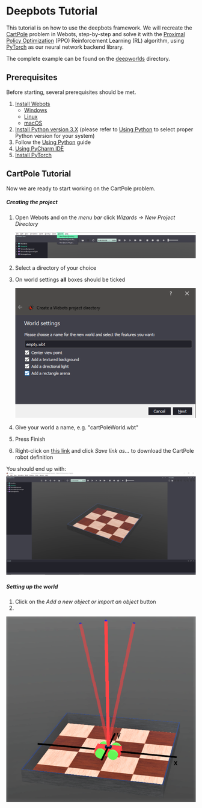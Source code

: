 # Deepbots Tutorial

This tutorial is on how to use the deepbots framework. We will recreate the 
[CartPole](https://gym.openai.com/envs/CartPole-v0/) problem in Webots, step-by-step and solve it with the 
[Proximal Policy Optimization](https://openai.com/blog/openai-baselines-ppo/) (PPO) Reinforcement Learning (RL) 
algorithm, using [PyTorch](https://pytorch.org/) as our neural network backend library.

The complete example can be found on the [deepworlds](https://github.com/aidudezzz/deepworlds/) directory. 


## Prerequisites

Before starting, several prerequisites should be met.

1. [Install Webots](https://cyberbotics.com/doc/guide/installing-webots)
    - [Windows](https://cyberbotics.com/doc/guide/installation-procedure#installation-on-windows)
    - [Linux](https://cyberbotics.com/doc/guide/installation-procedure#installation-on-linux)
    - [macOS](https://cyberbotics.com/doc/guide/installation-procedure#installation-on-macos)
2. [Install Python version 3.X](https://www.python.org/downloads/) (please refer to 
[Using Python](https://cyberbotics.com/doc/guide/using-python) to select proper Python version for your system) 
3. Follow the [Using Python](https://cyberbotics.com/doc/guide/using-python) guide
4. [Using PyCharm IDE](https://cyberbotics.com/doc/guide/using-your-ide#pycharm)
5. [Install PyTorch](https://pytorch.org/get-started/locally/)

## CartPole Tutorial
Now we are ready to start working on the CartPole problem.

##### Creating the project  
1. Open Webots and on the *menu bar* click *Wizards -> New Project Directory* 

    ![New project menu option](/images/newProjectMenuScreenshot.png)
2. Select a directory of your choice
3. On world settings **all** boxes should be ticked

    ![World settings](/images/worldSettingsScreenshot.png)
4. Give your world a name, e.g. "cartPoleWorld.wbt"
5. Press Finish
6. Right-click on [this link](/CartPoleRobot.wbo) and click *Save link as...* to download the CartPole robot definition

You should end up with: 
![Project created](/images/projectCreatedScreenshot.png)

##### Setting up the world
1. Click on the *Add a new object or import an object* button
2. 
![cartpole axis](/images/cartPoleWorldAxes.png)
